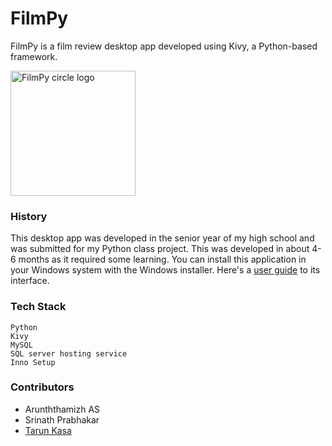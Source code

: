 # FilmPy
FilmPy is a film review desktop app developed using Kivy, a Python-based framework.

<img src="./Images/flm.png" alt="FilmPy circle logo" style="height: 200px; width:200px;"/>

### History
This desktop app was developed in the senior year of my high school and was submitted for my Python class project. This was developed in about 4-6 months as it required some learning. You can install this application in your Windows system with the Windows installer. Here's a [user guide](./FilmPyApp/Manual_for_FilmPy.pdf) to its interface.

### Tech Stack
```
Python
Kivy
MySQL
SQL server hosting service
Inno Setup
```

### Contributors
- Arunththamizh AS
- Srinath Prabhakar
- [Tarun Kasa](https://www.linkedin.com/in/tarun-kasa-23613024b)
